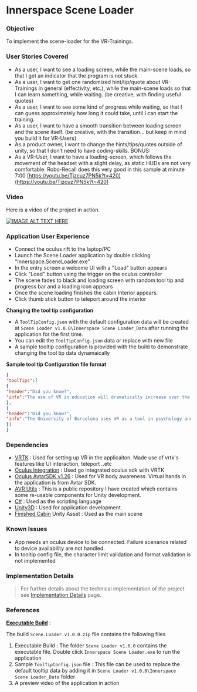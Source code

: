 # Innerspace Scene Loader

### Objective 
To implement the scene-loader for the VR-Trainings.
### User Stories Covered
-   As a user, I want to see a loading screen, while the main-scene loads, so that I get an indicator that the program is not stuck.
-   As a user, I want to get one randomized hint/tip/quote about VR-Trainings in general (effectivity, etc.), while the main-scene loads so that I can learn something, while waiting. (be creative, with finding useful quotes)
-   As a user, I want to see some kind of progress while waiting, so that I can guess approximately how long it could take, until I can start the training.
-   As a user, I want to have a smooth transition between loading screen and the scene itself. (be creative, with the transition… but keep in mind you build it for VR-Users)
-   As a product owner, I want to change the hints/tips/quotes outside of unity, so that I don’t need to have coding-skills.
BONUS:
-   As a VR-User, I want to have a loading-screen, which follows the movement of the headset with a slight delay, as static HUDs are not very comfortable. Robo-Recall does this very good in this sample at minute 7:00 [https://youtu.be/Tjzcuz7PN5k?t=420](https://youtu.be/Tjzcuz7PN5k?t=420)

### Video

Here is a video of the project in action.

[![IMAGE ALT TEXT HERE](https://img.youtube.com/vi/FGkpgwpMenE/0.jpg)](https://www.youtube.com/watch?v=FGkpgwpMenE)

### Application User Experience

-   Connect the oculus rift to the laptop/PC
-   Launch the Scene Loader application by double clicking "Innerspace.SceneLoader.exe"
-   In the entry screen a welcome UI with a "Load" button appears
-   Click "Load" button using the trigger on the oculus controller
-   The scene fades to black and loading screen with random tool tip and progress bar and a loading icon appears
-   Once the scene loading finishes the cabin Interior appears.
-   Click thumb stick button to teleport around the interior

**Changing the tool tip configuration**

-   A `ToolTipConfig.json` with the default configuration data will be created at `Scene Loader v1.0.0\Innerspace Scene Loader_Data` after running the application for the first time.
-   You can edit the `ToolTipConfig.json` data or replace with new file
-   A sample tooltip configuration is provided with the build to demonstrate changing the tool tip data dynamaically

**Sample tool tip Configuration file format**
```json
{
"toolTips":[
{
"header":"Did you know?",  
"info":"The use of VR in education will dramatically increase over the next few years. While it is unlikely to replace traditional face-to-face teaching methods anytime soon."  
},  
{
"header":"Did you know?",  
"info":"The University of Barcelona uses VR as a tool in psychology and neuroscience. UCLA is training neurosurgeons using their “Surgical Theatre”"  
}]
}
```

### Dependencies

-   [VRTK](https://assetstore.unity.com/packages/tools/integration/vrtk-virtual-reality-toolkit-vr-toolkit-64131) : Used for setting up VR in the applicaiton. Made use of vrtk's features like UI interaction, teleport ..etc
-   [Oculus Integration](https://assetstore.unity.com/packages/tools/integration/oculus-integration-82022) : Used go integrated oculus sdk with VRTK
-   [Oculus AvtarSDK v1.26](https://developer.oculus.com/downloads/package/oculus-avatar-sdk/1.26.0/) : Used for VR body awareness. Virtual hands in the application is from Avtar SDK.
-   [AVR Utils](https://github.com/ajnaduvil/AVR.Utils) : This is a public repository I have created which contains some re-usable components for Unity development.
-   [C#](https://docs.microsoft.com/en-us/dotnet/csharp/) :  Used as the scripting language
-   [Unity3D](http://Unity3D) : Used for application development. 
-   [Finished Cabin](https://assetstore.unity.com/packages/3d/environments/urban/furnished-cabin-71426) Unity Asset : Used as the main scene


### Known Issues
-  App needs an oculus device to be connected. Failure scenarios related to device availability are not handled.
-   In tooltip config file, the character limit validation and format validation is not implemented

### Implementation Details
>For further details about the technical implementation of the project see [Implementation Details](https://github.com/ajnaduvil/InnerSpace.SceneLoader/blob/master/Implementation%20Details.md) page.

### References

**[Executable Build](https://github.com/ajnaduvil/InnerSpace.SceneLoader/releases/tag/v1.0.0)** :

The build `Scene.Loader.v1.0.0.zip` file contains the following files

1. Executable Build : The folder `Scene Loader v1.0.0` contains the executable file. Double click `Innerspace Scene Loader.exe` to run the application
2. Sample `ToolTipConfig.json` file : This file can be used to replace the default tooltip data by adding it in `Scene Loader v1.0.0\Innerspace Scene Loader_Data` folder
3.  A preview video of the application in action




